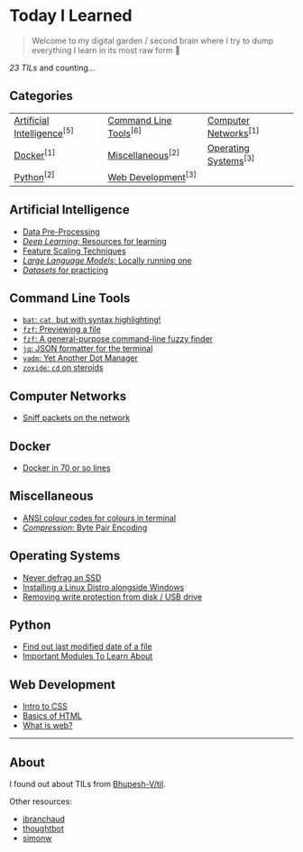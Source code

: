 # Today I Learned

> Welcome to my digital garden / second brain where I try to dump everything I learn in its most raw form 🌱

_23 TILs_ and counting...

## Categories

<table align="center"><tbody>
<tr>
<td><a href="#artificial-intelligence">Artificial Intelligence</a><sup>[5]</sup></td>
<td><a href="#command-line-tools">Command Line Tools</a><sup>[6]</sup></td>
<td><a href="#computer-networks">Computer Networks</a><sup>[1]</sup></td>
</tr>
<tr>
<td><a href="#docker">Docker</a><sup>[1]</sup></td>
<td><a href="#miscellaneous">Miscellaneous</a><sup>[2]</sup></td>
<td><a href="#operating-systems">Operating Systems</a><sup>[3]</sup></td>
</tr>
<tr>
<td><a href="#python">Python</a><sup>[2]</sup></td>
<td><a href="#web-development">Web Development</a><sup>[3]</sup></td>
</tr>
</tbody></table>

## Artificial Intelligence

- [Data Pre-Processing](./artificial-intelligence/data-pre_processing.md)
- [_Deep Learning_: Resources for learning](./artificial-intelligence/deep-learning.md)
- [Feature Scaling Techniques](./artificial-intelligence/feature-scaling-techniques.md)
- [_Large Language Models_: Locally running one](./artificial-intelligence/locally-run-an-LLM.md)
- [_Datasets_ for practicing](./artificial-intelligence/useful-datasets-to-learn-ML.md)

## Command Line Tools

- [`bat`: `cat`, but with syntax highlighting!](./command-line-tools/bat.md)
- [`fzf`: Previewing a file](./command-line-tools/fzf-previewing-a-file.md)
- [`fzf`: A general-purpose command-line fuzzy finder](./command-line-tools/fzf.md)
- [`jq`: JSON formatter for the terminal](./command-line-tools/jq.md)
- [`yadm`: Yet Another Dot Manager](./command-line-tools/yadm.md)
- [`zoxide`: `cd` on steroids](./command-line-tools/zoxide.md)

## Computer Networks

- [Sniff packets on the network](./computer-networks/sniff-packets-on-the-network.md)

## Docker

- [Docker in 70 or so lines](./docker/docker-in-70-or-so-lines.md)

## Miscellaneous

- [ANSI colour codes for colours in terminal](./miscellaneous/ANSI-colour-codes-for-colours-in-terminal.md)
- [_Compression_: Byte Pair Encoding](./miscellaneous/byte-pair-encoding.md)

## Operating Systems

- [Never defrag an SSD](./operating-systems/defragging-an-SSD.md)
- [Installing a Linux Distro alongside Windows](./operating-systems/installing-a-Linux-Distro-alongside-Windows.md)
- [Removing write protection from disk / USB drive](./operating-systems/removing-write-protection-from-disk.md)

## Python

- [Find out last modified date of a file](./python/find-out-last-modified-date-of-a-file.md)
- [Important Modules To Learn About](./python/important-modules-to-learn-about.md)

## Web Development

- [Intro to CSS](./web-development/css.md)
- [Basics of HTML](./web-development/html.md)
- [What is web?](./web-development/web.md)

---

## About

I found out about TILs from [Bhupesh-V/til](https://github.com/Bhupesh-V/til).

Other resources:
- [jbranchaud](https://github.com/jbranchaud/til)
- [thoughtbot](https://github.com/thoughtbot/til)
- [simonw](https://github.com/simonw/til)

